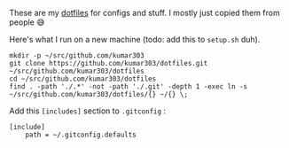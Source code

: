 These are my [dotfiles](https://dotfiles.github.io/) for configs and stuff.
I mostly just copied them from people 😅

Here's what I run on a new machine (todo: add this to `setup.sh` duh).

```
mkdir -p ~/src/github.com/kumar303
git clone https://github.com/kumar303/dotfiles.git ~/src/github.com/kumar303/dotfiles
cd ~/src/github.com/kumar303/dotfiles
find . -path './.*' -not -path './.git' -depth 1 -exec ln -s ~/src/github.com/kumar303/dotfiles/{} ~/{} \;
```

Add this `[includes]` section to `.gitconfig` :

```
[include]
	path = ~/.gitconfig.defaults
```
